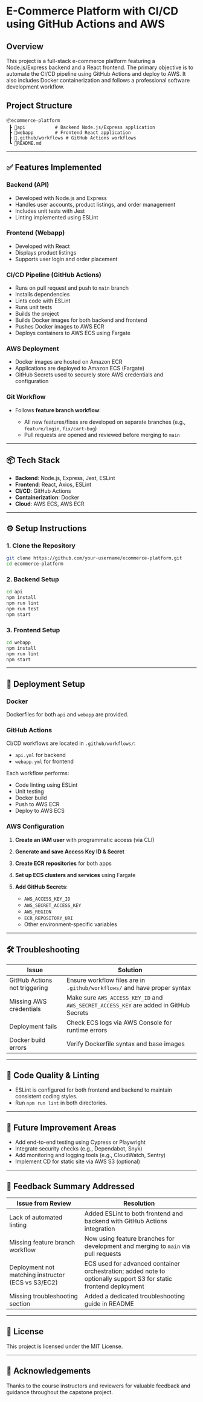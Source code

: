 # E-Commerce Platform with CI/CD using GitHub Actions and AWS

## Overview

This project is a full-stack e-commerce platform featuring a Node.js/Express backend and a React frontend. The primary objective is to automate the CI/CD pipeline using GitHub Actions and deploy to AWS. It also includes Docker containerization and follows a professional software development workflow.

## Project Structure

```
📦ecommerce-platform
 ┣ 📂api           # Backend Node.js/Express application
 ┣ 📂webapp        # Frontend React application
 ┣ 📂.github/workflows # GitHub Actions workflows
 ┗ 📜README.md
```

---

## ✅ Features Implemented

### Backend (API)

* Developed with Node.js and Express
* Handles user accounts, product listings, and order management
* Includes unit tests with Jest
* Linting implemented using ESLint

### Frontend (Webapp)

* Developed with React
* Displays product listings
* Supports user login and order placement

### CI/CD Pipeline (GitHub Actions)

* Runs on pull request and push to `main` branch
* Installs dependencies
* Lints code with ESLint
* Runs unit tests
* Builds the project
* Builds Docker images for both backend and frontend
* Pushes Docker images to AWS ECR
* Deploys containers to AWS ECS using Fargate

### AWS Deployment

* Docker images are hosted on Amazon ECR
* Applications are deployed to Amazon ECS (Fargate)
* GitHub Secrets used to securely store AWS credentials and configuration

### Git Workflow

* Follows **feature branch workflow**:

  * All new features/fixes are developed on separate branches (e.g., `feature/login`, `fix/cart-bug`)
  * Pull requests are opened and reviewed before merging to `main`

---

## 📦 Tech Stack

* **Backend**: Node.js, Express, Jest, ESLint
* **Frontend**: React, Axios, ESLint
* **CI/CD**: GitHub Actions
* **Containerization**: Docker
* **Cloud**: AWS ECS, AWS ECR

---

## ⚙️ Setup Instructions

### 1. Clone the Repository

```bash
git clone https://github.com/your-username/ecommerce-platform.git
cd ecommerce-platform
```

### 2. Backend Setup

```bash
cd api
npm install
npm run lint
npm run test
npm start
```

### 3. Frontend Setup

```bash
cd webapp
npm install
npm run lint
npm start
```

---

## 🚀 Deployment Setup

### Docker

Dockerfiles for both `api` and `webapp` are provided.

### GitHub Actions

CI/CD workflows are located in `.github/workflows/`:

* `api.yml` for backend
* `webapp.yml` for frontend

Each workflow performs:

* Code linting using ESLint
* Unit testing
* Docker build
* Push to AWS ECR
* Deploy to AWS ECS

### AWS Configuration

1. **Create an IAM user** with programmatic access (via CLI)
2. **Generate and save Access Key ID & Secret**
3. **Create ECR repositories** for both apps
4. **Set up ECS clusters and services** using Fargate
5. **Add GitHub Secrets**:

   * `AWS_ACCESS_KEY_ID`
   * `AWS_SECRET_ACCESS_KEY`
   * `AWS_REGION`
   * `ECR_REPOSITORY_URI`
   * Other environment-specific variables

---

## 🛠 Troubleshooting

| Issue                         | Solution                                                                              |
| ----------------------------- | ------------------------------------------------------------------------------------- |
| GitHub Actions not triggering | Ensure workflow files are in `.github/workflows/` and have proper syntax              |
| Missing AWS credentials       | Make sure `AWS_ACCESS_KEY_ID` and `AWS_SECRET_ACCESS_KEY` are added in GitHub Secrets |
| Deployment fails              | Check ECS logs via AWS Console for runtime errors                                     |
| Docker build errors           | Verify Dockerfile syntax and base images                                              |

---

## 🧪 Code Quality & Linting

* ESLint is configured for both frontend and backend to maintain consistent coding styles.
* Run `npm run lint` in both directories.

---

## 📄 Future Improvement Areas

* Add end-to-end testing using Cypress or Playwright
* Integrate security checks (e.g., Dependabot, Snyk)
* Add monitoring and logging tools (e.g., CloudWatch, Sentry)
* Implement CD for static site via AWS S3 (optional)

---

## 📌 Feedback Summary Addressed

| Issue from Review                                  | Resolution                                                                                                        |
| -------------------------------------------------- | ----------------------------------------------------------------------------------------------------------------- |
| Lack of automated linting                          | Added ESLint to both frontend and backend with GitHub Actions integration                                         |
| Missing feature branch workflow                    | Now using feature branches for development and merging to `main` via pull requests                                |
| Deployment not matching instructor (ECS vs S3/EC2) | ECS used for advanced container orchestration; added note to optionally support S3 for static frontend deployment |
| Missing troubleshooting section                    | Added a dedicated troubleshooting guide in README                                                                 |

---

## 📘 License

This project is licensed under the MIT License.

---

## 👏 Acknowledgements

Thanks to the course instructors and reviewers for valuable feedback and guidance throughout the capstone project.
